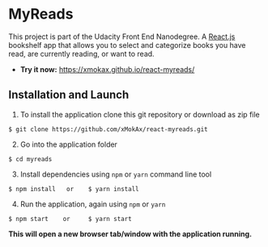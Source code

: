 # MyReads
This project is part of the Udacity Front End Nanodegree.
A [React.js]() bookshelf app that allows you to select and categorize books you have read, are currently reading, or want to read.
* **Try it now:** https://xmokax.github.io/react-myreads/

## Installation and Launch

1. To install the application clone this git repository or download as zip file

```
$ git clone https://github.com/xMokAx/react-myreads.git
```

2. Go into the application folder

```
$ cd myreads
```

3. Install dependencies using `npm` or `yarn` command line tool

```
$ npm install   or    $ yarn install
```

4. Run the application, again using `npm` or `yarn`

```
$ npm start    or     $ yarn start
```

**This will open a new browser tab/window with the application running.**
